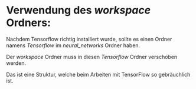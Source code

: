 # Verwendung des *workspace* Ordners:
Nachdem Tensorflow richtig installiert wurde, sollte es einen Ordner namens *Tensorflow* im *neural_networks* Ordner haben.

Der *workspace* Ordner muss in diesen *Tensorflow* Ordner verschoben werden.

Das ist eine Struktur, welche beim Arbeiten mit TensorFlow so gebräuchlich ist.